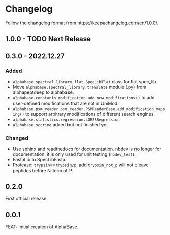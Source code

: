 # Changelog

Follow the changelog format from https://keepachangelog.com/en/1.0.0/.

## 1.0.0 - TODO Next Release

## 0.3.0 - 2022.12.27

### Added

- `alphabase.spectral_library.flat.SpecLibFlat` class for flat spec_lib.
- Move `alphabase.spectral_library.translate` module (.py) from alphapeptdeep to alphabase.
- `alphabase.constants.modification.add_new_modifications()` to add user-defined modifications that are not in UniMod.
- `alphabase.psm_reader.psm_reader.PSMReaderBase.add_modification_mapping()` to support arbitrary modifications of different search engines.
- `alphabase.statistics.regression.LOESSRegression`
- `alphabase.scoring` added but not finished yet

### Changed

- Use sphinx and readthedocs for documentation. nbdev is no longer for documentation, it is only used for unit testing (`nbdev_test`).
- FastaLib to SpecLibFasta.
- Protease: `trypsin`==`trypsin/p`, add `trypsin_not_p` will not cleave peptides before N-term of P.

## 0.2.0

First official release.

## 0.0.1

FEAT: Initial creation of AlphaBase.
